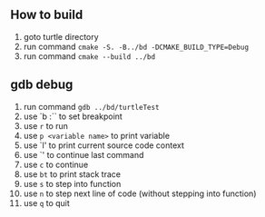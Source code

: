## How to build
1. goto turtle directory
2. run command `cmake -S. -B../bd -DCMAKE_BUILD_TYPE=Debug`
3. run command `cmake --build ../bd`

## gdb debug
1. run command `gdb ../bd/turtleTest`
2. use `b <file name>:<line number>`` to set breakpoint
3. use `r` to run
4. use `p <variable name>` to print variable
5. use `l' to print current source code context
6. use `<enter>' to continue last command
7. use `c` to continue
8. use `bt` to print stack trace
9. use `s` to step into function
10. use `n` to step next line of code (without stepping into function)
11. use `q` to quit
